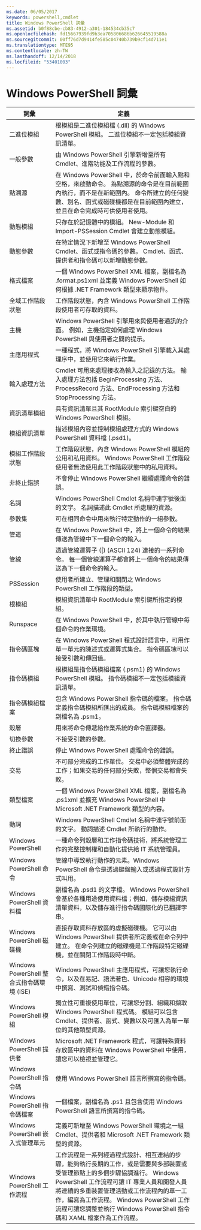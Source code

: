```yaml
---
ms.date: 06/05/2017
keywords: powershell,cmdlet
title: Windows PowerShell 詞彙
ms.assetid: b0f88cbe-cb83-4912-a301-184534cb35c7
ms.openlocfilehash: fd15667939fd9b3ea705806686b626645519588a
ms.sourcegitcommit: 00ff76d7d9414fe585c04740b739b9cf14d711e1
ms.translationtype: MTE95
ms.contentlocale: zh-TW
ms.lasthandoff: 12/14/2018
ms.locfileid: "53401003"
---
```

# <a name="windows-powershell-glossary"></a>Windows PowerShell 詞彙


|詞彙|定義|
|--------|--------------|
|二進位模組|根模組是二進位模組檔 (.dll) 的 Windows PowerShell 模組。 二進位模組不一定包括模組資訊清單。|
|一般參數|由 Windows PowerShell 引擎新增至所有 Cmdlet、進階功能及工作流程的參數。|
|點溯源|在 Windows PowerShell 中，於命令前面輸入點和空格，來啟動命令。 為點溯源的命令是在目前範圍內執行，而不是在新範圍內。 命令所建立的任何變數、別名、函式或磁碟機都是在目前範圍內建立，並且在命令完成時可供使用者使用。|
|動態模組|只存在於記憶體中的模組。 New-Module 和 Import-PSSession Cmdlet 會建立動態模組。|
|動態參數|在特定情況下新增至 Windows PowerShell Cmdlet、函式或指令碼的參數。 Cmdlet、函式、提供者和指令碼可以新增動態參數。|
|格式檔案|一個 Windows PowerShell XML 檔案，副檔名為 .format.ps1xml 並定義 Windows PowerShell 如何根據 .NET Framework 類型來顯示物件。|
|全域工作階段狀態|工作階段狀態，內含 Windows PowerShell 工作階段使用者可存取的資料。|
|主機|Windows PowerShell 引擎用來與使用者通訊的介面。 例如，主機指定如何處理 Windows PowerShell 與使用者之間的提示。|
|主應用程式|一種程式，將 Windows PowerShell 引擎載入其處理序中，並使用它來執行作業。|
|輸入處理方法|Cmdlet 可用來處理接收為輸入之記錄的方法。 輸入處理方法包括 BeginProcessing 方法、ProcessRecord 方法、EndProcessing 方法和 StopProcessing 方法。|
|資訊清單模組|具有資訊清單且其 RootModule 索引鍵空白的 Windows PowerShell 模組。|
|模組資訊清單|描述模組內容並控制模組處理方式的 Windows PowerShell 資料檔 (.psd1)。|
|模組工作階段狀態|工作階段狀態，內含 Windows PowerShell 模組的公用和私用資料。 Windows PowerShell 工作階段使用者無法使用此工作階段狀態中的私用資料。|
|非終止錯誤|不會停止 Windows PowerShell 繼續處理命令的錯誤。|
|名詞|Windows PowerShell Cmdlet 名稱中連字號後面的文字。 名詞描述此 Cmdlet 所處理的資源。|
|參數集|可在相同命令中用來執行特定動作的一組參數。|
|管道|在 Windows PowerShell 中，將上一個命令的結果傳送為管線中下一個命令的輸入。|
|管線|透過管線運算子 (&#124;) (ASCII 124) 連接的一系列命令。 每一個管線運算子都會將上一個命令的結果傳送為下一個命令的輸入。|
|PSSession|使用者所建立、管理和關閉之 Windows PowerShell 工作階段的類型。|
|根模組|模組資訊清單中 RootModule 索引鍵所指定的模組。|
|Runspace|在 Windows PowerShell 中，於其中執行管線中每個命令的作業環境。|
|指令碼區塊|在 Windows PowerShell 程式設計語言中，可用作單一單元的陳述式或運算式集合。 指令碼區塊可以接受引數和傳回值。|
|指令碼模組|根模組是指令碼模組檔案 (.psm1) 的 Windows PowerShell 模組。 指令碼模組不一定包括模組資訊清單。|
|指令碼模組檔案|包含 Windows PowerShell 指令碼的檔案。 指令碼定義指令碼模組所匯出的成員。 指令碼模組檔案的副檔名為 .psm1。|
|殼層|用來將命令傳遞給作業系統的命令直譯器。|
|切換參數|不接受引數的參數。|
|終止錯誤|停止 Windows PowerShell 處理命令的錯誤。|
|交易|不可部分完成的工作單位。 交易中必須整體完成的工作；如果交易的任何部分失敗，整個交易都會失敗。|
|類型檔案|一個 Windows PowerShell XML 檔案，副檔名為 .ps1xml 並擴充 Windows PowerShell 中 Microsoft .NET Framework 類型的內容。|
|動詞|Windows PowerShell Cmdlet 名稱中連字號前面的文字。 動詞描述 Cmdlet 所執行的動作。|
|Windows PowerShell|一種命令列殼層和工作指令碼技術，將系統管理工作的完整控制權和自動化提供給 IT 系統管理員。|
|Windows PowerShell 命令|管線中導致執行動作的元素。Windows PowerShell 命令是透過鍵盤輸入或透過程式設計方式叫用。|
|Windows PowerShell 資料檔|副檔名為 .psd1 的文字檔。 Windows PowerShell 會基於各種用途使用資料檔；例如，儲存模組資訊清單資料，以及儲存進行指令碼國際化的已翻譯字串。|
|Windows PowerShell 磁碟機|直接存取資料存放區的虛擬磁碟機。 它可以由 Windows PowerShell 提供者所定義或在命令列中建立。 在命令列建立的磁碟機是工作階段特定磁碟機，並在關閉工作階段時中斷。|
|Windows PowerShell 整合式指令碼環境 (ISE)|Windows PowerShell 主應用程式，可讓您執行命令，以及在易記、語法著色、Unicode 相容的環境中撰寫、測試和偵錯指令碼。|
|Windows PowerShell 模組|獨立性可重複使用單位，可讓您分割、組織和擷取 Windows PowerShell 程式碼。 模組可以包含 Cmdlet、提供者、函式、變數以及可匯入為單一單位的其他類型資源。|
|Windows PowerShell 提供者|Microsoft .NET Framework 程式，可讓特殊資料存放區中的資料在 Windows PowerShell 中使用，讓您可以檢視並管理它。|
|Windows PowerShell 指令碼|使用 Windows PowerShell 語言所撰寫的指令碼。|
|Windows PowerShell 指令碼檔案|一個檔案，副檔名為 .ps1 且包含使用 Windows PowerShell 語言所撰寫的指令碼。|
|Windows PowerShell 嵌入式管理單元|定義可新增至 Windows PowerShell 環境之一組 Cmdlet、提供者和 Microsoft .NET Framework 類型的資源。|
|Windows PowerShell 工作流程|工作流程是一系列經過程式設計、相互連結的步驟，能夠執行長期的工作，或是需要與多部裝置或受管理節點上的多個步驟協調進行。 Windows PowerShell 工作流程可讓 IT 專業人員和開發人員將連續的多重裝置管理活動或工作流程內的單一工作，編寫為工作流程。 Windows PowerShell 工作流程可讓您調整並執行 Windows PowerShell 指令碼和 XAML 檔案作為工作流程。|